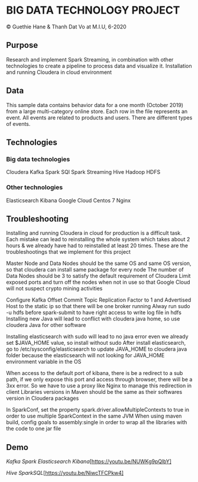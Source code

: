 # BIG DATA TECHNOLOGY PROJECT
&copy; Guethie Hane & Thanh Dat Vo
at M.I.U, 6-2020

## Purpose
Research and implement Spark Streaming, in combination with other technologies to create a pipeline to process data and visualize it.
Installation and running Cloudera in cloud environment
## Data
This sample data contains behavior data for a one month (October 2019) from a large multi-category online store.
Each row in the file represents an event. All events are related to products and users. There are different types of events.
## Technologies
### Big data technologies
Cloudera
Kafka
Spark SQl
Spark Streaming
Hive
Hadoop HDFS

### Other technologies
Elasticsearch
Kibana
Google Cloud
Centos 7
Nginx

## Troubleshooting
Installing and running Cloudera in cloud for production is a difficult task. 
Each mistake can lead to reinstalling the whole system which takes about 2 hours & we already have had to reinstalled at least 20 times. 
These are the troubleshootings that we implement for this project

Master Node and Data Nodes should be the same OS and same OS version, so that cloudera can install same package for every node
The number of Data Nodes should be 3 to satisfy the default requirement of Cloudera
Limit exposed ports and turn off the nodes when not in use so that Google Cloud will not suspect crypto mining activities

Configure Kafka Offset Commit Topic Replication Factor to 1 and Advertised Host to the static ip so that there will be one broker running 
Alway run sudo -u hdfs before spark-submit to have right access to write log file in hdfs
Installing new Java will lead to conflict with cloudera java home, so use cloudera Java for other software

Installing elasticsearch with sudo will lead to no java error even we already set $JAVA_HOME value, so install without sudo
After install elasticsearch, go to  /etc/sysconfig/elasticsearch to update JAVA_HOME to cloudera java folder because the elasticsearch will not looking for JAVA_HOME environment variable in the OS

When access to the default port of kibana, there is be a redirect to a sub path, if we only expose this port and access through browser, there will be a 3xx error. So we have to use a proxy like Nginx to manage this redirection in client 
Libraries versions in Maven should be the same as their softwares version in Cloudera packages 

In SparkConf, set the property  spark.driver.allowMultipleContexts to true in order to use multiple SparkContext in the same JVM
When using maven build, config goals to assembly:single in order to wrap all the libraries with the code to one jar file 

## Demo
*Kafka Spark Elasticsearch Kibana*[https://youtu.be/NUWKg9pQlbY]

*Hive SparkSQL*[https://youtu.be/NiwcTFCPkw4]